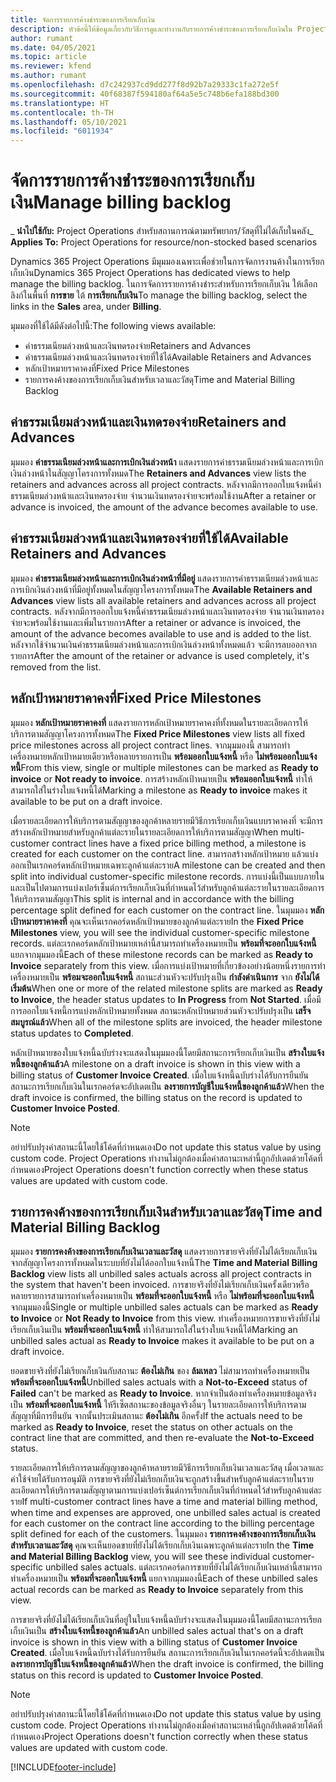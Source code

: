 ```yaml
---
title: จัดการรายการค้างชำระของการเรียกเก็บเงิน
description: หัวข้อนี้ให้ข้อมูลเกี่ยวกับวิธีการดูและทำงานกับรายการค้างชำระของการเรียกเก็บเงินใน Project Operations
author: rumant
ms.date: 04/05/2021
ms.topic: article
ms.reviewer: kfend
ms.author: rumant
ms.openlocfilehash: d7c242937cd9dd277f8d92b7a29333c1fa272e5f
ms.sourcegitcommit: 40f68387f594180af64a5e5c748b6efa188bd300
ms.translationtype: HT
ms.contentlocale: th-TH
ms.lasthandoff: 05/10/2021
ms.locfileid: "6011934"
---
```

# <a name="manage-billing-backlog"></a><span data-ttu-id="9a258-103">จัดการรายการค้างชำระของการเรียกเก็บเงิน</span><span class="sxs-lookup"><span data-stu-id="9a258-103">Manage billing backlog</span></span>

<span data-ttu-id="9a258-104">_ **นำไปใช้กับ:** Project Operations สำหรับสถานการณ์ตามทรัพยากร/วัสดุที่ไม่ได้เก็บในคลัง</span><span class="sxs-lookup"><span data-stu-id="9a258-104">_ **Applies To:** Project Operations for resource/non-stocked based scenarios</span></span>

<span data-ttu-id="9a258-105">Dynamics 365 Project Operations มีมุมมองเฉพาะเพื่อช่วยในการจัดการงานค้างในการเรียกเก็บเงิน</span><span class="sxs-lookup"><span data-stu-id="9a258-105">Dynamics 365 Project Operations has dedicated views to help manage the billing backlog.</span></span> <span data-ttu-id="9a258-106">ในการจัดการรายการค้างชำระสำหรับการเรียกเก็บเงิน ให้เลือกลิงก์ในพื้นที่ **การขาย** ใต้ **การเรียกเก็บเงิน**</span><span class="sxs-lookup"><span data-stu-id="9a258-106">To manage the billing backlog, select the links in the **Sales** area, under **Billing**.</span></span> 

<span data-ttu-id="9a258-107">มุมมองที่ใช้ได้มีดังต่อไปนี้:</span><span class="sxs-lookup"><span data-stu-id="9a258-107">The following views available:</span></span>

- <span data-ttu-id="9a258-108">ค่าธรรมเนียมล่วงหน้าและเงินทดรองจ่าย</span><span class="sxs-lookup"><span data-stu-id="9a258-108">Retainers and Advances</span></span>
- <span data-ttu-id="9a258-109">ค่าธรรมเนียมล่วงหน้าและเงินทดรองจ่ายที่ใช้ได้</span><span class="sxs-lookup"><span data-stu-id="9a258-109">Available Retainers and Advances</span></span>
- <span data-ttu-id="9a258-110">หลักเป้าหมายราคาคงที่</span><span class="sxs-lookup"><span data-stu-id="9a258-110">Fixed Price Milestones</span></span>
- <span data-ttu-id="9a258-111">รายการคงค้างของการเรียกเก็บเงินสำหรับเวลาและวัสดุ</span><span class="sxs-lookup"><span data-stu-id="9a258-111">Time and Material Billing Backlog</span></span>

## <a name="retainers-and-advances"></a><span data-ttu-id="9a258-112">ค่าธรรมเนียมล่วงหน้าและเงินทดรองจ่าย</span><span class="sxs-lookup"><span data-stu-id="9a258-112">Retainers and Advances</span></span>

<span data-ttu-id="9a258-113">มุมมอง **ค่าธรรมเนียมล่วงหน้าและการเบิกเงินล่วงหน้า** แสดงรายการค่าธรรมเนียมล่วงหน้าและการเบิกเงินล่วงหน้าในสัญญาโครงการทั้งหมด</span><span class="sxs-lookup"><span data-stu-id="9a258-113">The **Retainers and Advances** view lists the retainers and advances across all project contracts.</span></span> <span data-ttu-id="9a258-114">หลังจากมีการออกใบแจ้งหนี้ค่าธรรมเนียมล่วงหน้าและเงินทดรองจ่าย จำนวนเงินทดรองจ่ายจะพร้อมใช้งาน</span><span class="sxs-lookup"><span data-stu-id="9a258-114">After a retainer or advance is invoiced, the amount of the advance becomes available to use.</span></span>

## <a name="available-retainers-and-advances"></a><span data-ttu-id="9a258-115">ค่าธรรมเนียมล่วงหน้าและเงินทดรองจ่ายที่ใช้ได้</span><span class="sxs-lookup"><span data-stu-id="9a258-115">Available Retainers and Advances</span></span>

<span data-ttu-id="9a258-116">มุมมอง **ค่าธรรมเนียมล่วงหน้าและการเบิกเงินล่วงหน้าที่มีอยู่** แสดงรายการค่าธรรมเนียมล่วงหน้าและการเบิกเงินล่วงหน้าที่มีอยู่ทั้งหมดในสัญญาโครงการทั้งหมด</span><span class="sxs-lookup"><span data-stu-id="9a258-116">The **Available Retainers and Advances** view lists all available retainers and advances across all project contracts.</span></span> <span data-ttu-id="9a258-117">หลังจากมีการออกใบแจ้งหนี้ค่าธรรมเนียมล่วงหน้าและเงินทดรองจ่าย จำนวนเงินทดรองจ่ายจะพร้อมใช้งานและเพิ่มในรายการ</span><span class="sxs-lookup"><span data-stu-id="9a258-117">After a retainer or advance is invoiced, the amount of the advance becomes available to use and is added to the list.</span></span> <span data-ttu-id="9a258-118">หลังจากใช้จำนวนเงินค่าธรรมเนียมล่วงหน้าและการเบิกเงินล่วงหน้าทั้งหมดแล้ว จะมีการลบออกจากรายการ</span><span class="sxs-lookup"><span data-stu-id="9a258-118">After the amount of the retainer or advance is used completely, it's removed from the list.</span></span>

## <a name="fixed-price-milestones"></a><span data-ttu-id="9a258-119">หลักเป้าหมายราคาคงที่</span><span class="sxs-lookup"><span data-stu-id="9a258-119">Fixed Price Milestones</span></span>

<span data-ttu-id="9a258-120">มุมมอง **หลักเป้าหมายราคาคงที่** แสดงรายการหลักเป้าหมายราคาคงที่ทั้งหมดในรายละเอียดการให้บริการตามสัญญาโครงการทั้งหมด</span><span class="sxs-lookup"><span data-stu-id="9a258-120">The **Fixed Price Milestones** view lists all fixed price milestones across all project contract lines.</span></span> <span data-ttu-id="9a258-121">จากมุมมองนี้ สามารถทำเครื่องหมายหลักเป้าหมายเดียวหรือหลายรายการเป็น **พร้อมออกใบแจ้งหนี้** หรือ **ไม่พร้อมออกใบแจ้งหนี้**</span><span class="sxs-lookup"><span data-stu-id="9a258-121">From this view, single or multiple milestones can be marked as **Ready to invoice** or **Not ready to invoice**.</span></span> <span data-ttu-id="9a258-122">การสร้างหลักเป้าหมายเป็น **พร้อมออกใบแจ้งหนี้** ทำให้สามารถใส่ในร่างใบแจ้งหนี้ได้</span><span class="sxs-lookup"><span data-stu-id="9a258-122">Marking a milestone as **Ready to invoice** makes it available to be put on a draft invoice.</span></span>

<span data-ttu-id="9a258-123">เมื่อรายละเอียดการให้บริการตามสัญญาของลูกค้าหลายรายมีวิธีการเรียกเก็บเงินแบบราคาคงที่ จะมีการสร้างหลักเป้าหมายสำหรับลูกค้าแต่ละรายในรายละเอียดการให้บริการตามสัญญา</span><span class="sxs-lookup"><span data-stu-id="9a258-123">When multi-customer contract lines have a fixed price billing method, a milestone is created for each customer on the contract line.</span></span> <span data-ttu-id="9a258-124">สามารถสร้างหลักเป้าหมาย แล้วแบ่งออกเป็นเรกคอร์ดหลักเป้าหมายเฉพาะลูกค้าแต่ละราย</span><span class="sxs-lookup"><span data-stu-id="9a258-124">A milestone can be created and then split into individual customer-specific milestone records.</span></span> <span data-ttu-id="9a258-125">การแบ่งนี้เป็นแบบภายในและเป็นไปตามการแบ่งเปอร์เซ็นต์การเรียกเก็บเงินที่กำหนดไว้สำหรับลูกค้าแต่ละรายในรายละเอียดการให้บริการตามสัญญา</span><span class="sxs-lookup"><span data-stu-id="9a258-125">This split is internal and in accordance with the billing percentage split defined for each customer on the contract line.</span></span> <span data-ttu-id="9a258-126">ในมุมมอง **หลักเป้าหมายราคาคงที่** คุณจะเห็นเรกคอร์ดหลักเป้าหมายของลูกค้าแต่ละราย</span><span class="sxs-lookup"><span data-stu-id="9a258-126">In the **Fixed Price Milestones** view, you will see the individual customer-specific milestone records.</span></span> <span data-ttu-id="9a258-127">แต่ละเรกคอร์ดหลักเป้าหมายเหล่านี้สามารถทำเครื่องหมายเป็น **พร้อมที่จะออกใบแจ้งหนี้** แยกจากมุมมองนี้</span><span class="sxs-lookup"><span data-stu-id="9a258-127">Each of these milestone records can be marked as **Ready to Invoice** separately from this view.</span></span> <span data-ttu-id="9a258-128">เมื่อการแบ่งเป้าหมายที่เกี่ยวข้องอย่างน้อยหนึ่งรายการทำเครื่องหมายเป็น **พร้อมจะออกใบแจ้งหนี้** สถานะส่วนหัวจะปรับปรุงเป็น **กำลังดำเนินการ** จาก **ยังไม่ได้เริ่มต้น**</span><span class="sxs-lookup"><span data-stu-id="9a258-128">When one or more of the related milestone splits are marked as **Ready to Invoice**, the header status updates to **In Progress** from **Not Started**.</span></span> <span data-ttu-id="9a258-129">เมื่อมีการออกใบแจ้งหนี้การแบ่งหลักเป้าหมายทั้งหมด สถานะหลักเป้าหมายส่วนหัวจะปรับปรุงเป็น **เสร็จสมบูรณ์แล้ว**</span><span class="sxs-lookup"><span data-stu-id="9a258-129">When all of the milestone splits are invoiced, the header milestone status updates to **Completed**.</span></span>

<span data-ttu-id="9a258-130">หลักเป้าหมายของใบแจ้งหนี้ฉบับร่างจะแสดงในมุมมองนี้โดยมีสถานะการเรียกเก็บเงินเป็น **สร้างใบแจ้งหนี้ของลูกค้าแล้ว**</span><span class="sxs-lookup"><span data-stu-id="9a258-130">A milestone on a draft invoice is shown in this view with a billing status of **Customer Invoice Created**.</span></span> <span data-ttu-id="9a258-131">เมื่อใบแจ้งหนี้ฉบับร่างได้รับการยืนยัน สถานะการเรียกเก็บเงินในเรกคอร์ดจะอัปเดตเป็น **ลงรายการบัญชีใบแจ้งหนี้ของลูกค้าแล้ว**</span><span class="sxs-lookup"><span data-stu-id="9a258-131">When the draft invoice is confirmed, the billing status on the record is updated to **Customer Invoice Posted**.</span></span> 

> [!NOTE] 
> <span data-ttu-id="9a258-132">อย่าปรับปรุงค่าสถานะนี้โดยใช้โค้ดที่กำหนดเอง</span><span class="sxs-lookup"><span data-stu-id="9a258-132">Do not update this status value by using custom code.</span></span> <span data-ttu-id="9a258-133">Project Operations ทำงานไม่ถูกต้องเมื่อค่าสถานะเหล่านี้ถูกอัปเดตด้วยโค้ดที่กำหนดเอง</span><span class="sxs-lookup"><span data-stu-id="9a258-133">Project Operations doesn't function correctly when these status values are updated with custom code.</span></span>

## <a name="time-and-material-billing-backlog"></a><span data-ttu-id="9a258-134">รายการคงค้างของการเรียกเก็บเงินสำหรับเวลาและวัสดุ</span><span class="sxs-lookup"><span data-stu-id="9a258-134">Time and Material Billing Backlog</span></span>

<span data-ttu-id="9a258-135">มุมมอง **รายการคงค้างของการเรียกเก็บเงินเวลาและวัสดุ** แสดงรายการขายจริงที่ยังไม่ได้เรียกเก็บเงินจากสัญญาโครงการทั้งหมดในระบบที่ยังไม่ได้ออกใบแจ้งหนี้</span><span class="sxs-lookup"><span data-stu-id="9a258-135">The **Time and Material Billing Backlog** view lists all unbilled sales actuals across all project contracts in the system that haven't been invoiced.</span></span> <span data-ttu-id="9a258-136">การขายจริงที่ยังไม่เรียกเก็บเงินครั้งเดียวหรือหลายรายการสามารถทำเครื่องหมายเป็น **พร้อมที่จะออกใบแจ้งหนี้** หรือ **ไม่พร้อมที่จะออกใบแจ้งหนี้** จากมุมมองนี้</span><span class="sxs-lookup"><span data-stu-id="9a258-136">Single or multiple unbilled sales actuals can be marked as **Ready to Invoice** or **Not Ready to Invoice** from this view.</span></span> <span data-ttu-id="9a258-137">ทำเครื่องหมายการขายจริงที่ยังไม่เรียกเก็บเงินเป็น **พร้อมที่จะออกใบแจ้งหนี้** ทำให้สามารถใส่ในร่างใบแจ้งหนี้ได้</span><span class="sxs-lookup"><span data-stu-id="9a258-137">Marking an unbilled sales actual as **Ready to Invoice** makes it available to be put on a draft invoice.</span></span>

<span data-ttu-id="9a258-138">ยอดขายจริงที่ยังไม่เรียกเก็บเงินกับสถานะ **ต้องไม่เกิน** ของ **ล้มเหลว** ไม่สามารถทำเครื่องหมายเป็น **พร้อมที่จะออกใบแจ้งหนี้**</span><span class="sxs-lookup"><span data-stu-id="9a258-138">Unbilled sales actuals with a **Not-to-Exceed** status of **Failed** can't be marked as **Ready to Invoice**.</span></span> <span data-ttu-id="9a258-139">หากจำเป็นต้องทำเครื่องหมายข้อมูลจริงเป็น **พร้อมที่จะออกใบแจ้งหนี้** ให้รีเซ็ตสถานะของข้อมูลจริงอื่นๆ ในรายละเอียดการให้บริการตามสัญญาที่มีการยืนยัน จากนั้นประเมินสถานะ **ต้องไม่เกิน** อีกครั้ง</span><span class="sxs-lookup"><span data-stu-id="9a258-139">If the actuals need to be marked as **Ready to Invoice**, reset the status on other actuals on the contract line that are committed, and then re-evaluate the **Not-to-Exceed** status.</span></span>

<span data-ttu-id="9a258-140">รายละเอียดการให้บริการตามสัญญาของลูกค้าหลายรายมีวิธีการเรียกเก็บเงินเวลาและวัสดุ เมื่อเวลาและค่าใช้จ่ายได้รับการอนุมัติ การขายจริงที่ยังไม่เรียกเก็บเงินจะถูกสร้างขึ้นสำหรับลูกค้าแต่ละรายในรายละเอียดการให้บริการตามสัญญาตามการแบ่งเปอร์เซ็นต์การเรียกเก็บเงินที่กำหนดไว้สำหรับลูกค้าแต่ละราย</span><span class="sxs-lookup"><span data-stu-id="9a258-140">If multi-customer contract lines have a time and material billing method, when time and expenses are approved, one unbilled sales actual is created for each customer on the contract line according to the billing percentage split defined for each of the customers.</span></span> <span data-ttu-id="9a258-141">ในมุมมอง **รายการคงค้างของการเรียกเก็บเงินสำหรับเวลาและวัสดุ** คุณจะเห็นยอดขายที่ยังไม่ได้เรียกเก็บเงินเฉพาะลูกค้าแต่ละราย</span><span class="sxs-lookup"><span data-stu-id="9a258-141">In the **Time and Material Billing Backlog** view, you will see these individual customer-specific unbilled sales actuals.</span></span> <span data-ttu-id="9a258-142">แต่ละเรกคอร์ดการขายที่ยังไม่ได้เรียกเก็บเงินเหล่านี้สามารถทำเครื่องหมายเป็น **พร้อมที่จะออกใบแจ้งหนี้** แยกจากมุมมองนี้</span><span class="sxs-lookup"><span data-stu-id="9a258-142">Each of these unbilled sales actual records can be marked as **Ready to Invoice** separately from this view.</span></span>

<span data-ttu-id="9a258-143">การขายจริงที่ยังไม่ได้เรียกเก็บเงินที่อยู่ในใบแจ้งหนี้ฉบับร่างจะแสดงในมุมมองนี้โดยมีสถานะการเรียกเก็บเงินเป็น **สร้างใบแจ้งหนี้ของลูกค้าแล้ว**</span><span class="sxs-lookup"><span data-stu-id="9a258-143">An unbilled sales actual that's on a draft invoice is shown in this view with a billing status of **Customer Invoice Created**.</span></span> <span data-ttu-id="9a258-144">เมื่อใบแจ้งหนี้ฉบับร่างได้รับการยืนยัน สถานะการเรียกเก็บเงินในเรกคอร์ดนี้จะอัปเดตเป็น **ลงรายการบัญชีใบแจ้งหนี้ของลูกค้าแล้ว**</span><span class="sxs-lookup"><span data-stu-id="9a258-144">When the draft invoice is confirmed, the billing status on this record is updated to **Customer Invoice Posted**.</span></span> 

> [!NOTE] 
> <span data-ttu-id="9a258-145">อย่าปรับปรุงค่าสถานะนี้โดยใช้โค้ดที่กำหนดเอง</span><span class="sxs-lookup"><span data-stu-id="9a258-145">Do not update this status value by using custom code.</span></span> <span data-ttu-id="9a258-146">Project Operations ทำงานไม่ถูกต้องเมื่อค่าสถานะเหล่านี้ถูกอัปเดตด้วยโค้ดที่กำหนดเอง</span><span class="sxs-lookup"><span data-stu-id="9a258-146">Project Operations doesn't function correctly when these status values are updated with custom code.</span></span>


[!INCLUDE[footer-include](../includes/footer-banner.md)]
